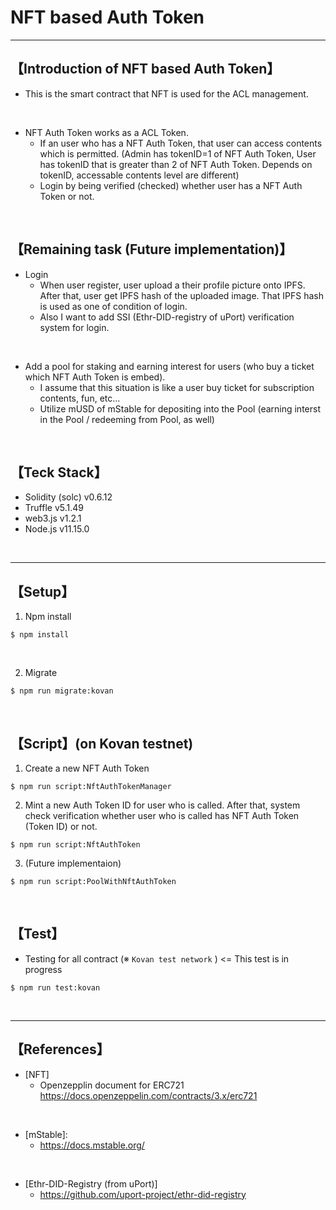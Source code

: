 # NFT based Auth Token

***
## 【Introduction of NFT based Auth Token】
- This is the smart contract that NFT is used for the ACL management.

<br>

- NFT Auth Token works as a ACL Token.
  - If an user who has a NFT Auth Token, that user can access contents which is permitted. 
    (Admin has tokenID=1 of NFT Auth Token, User has tokenID that is greater than 2 of NFT Auth Token. Depends on tokenID, accessable contents level are different)
  - Login by being verified (checked) whether user has a NFT Auth Token or not.

<br>

## 【Remaining task (Future implementation)】
- Login
  - When user register, user upload a their profile picture onto IPFS. After that, user get IPFS hash of the uploaded image. That IPFS hash is used as one of condition of login.
  - Also I want to add SSI (Ethr-DID-registry of uPort) verification system for login.

<br>

- Add a pool for staking and earning interest for users (who buy a ticket which NFT Auth Token is embed).
  - I assume that this situation is like a user buy ticket for subscription contents, fun, etc...
  - Utilize mUSD of mStable for depositing into the Pool (earning interst in the Pool / redeeming from Pool, as well)

<br>


## 【Teck Stack】
- Solidity (solc) v0.6.12
- Truffle v5.1.49
- web3.js v1.2.1
- Node.js v11.15.0


&nbsp;

***

## 【Setup】
1. Npm install
```
$ npm install
```

<br>


2. Migrate
```
$ npm run migrate:kovan
```

&nbsp;


## 【Script】(on Kovan testnet)
1. Create a new NFT Auth Token
```
$ npm run script:NftAuthTokenManager
```

2. Mint a new Auth Token ID for user who is called. After that, system check verification whether user who is called has NFT Auth Token (Token ID) or not.
```
$ npm run script:NftAuthToken
```

3. (Future implementaion)
```
$ npm run script:PoolWithNftAuthToken
```


&nbsp;


## 【Test】
- Testing for all contract (※ `Kovan test network` ) <= This test is in progress
```
$ npm run test:kovan
```


<br>

***

## 【References】
- [NFT]
  - Openzepplin document for ERC721
    https://docs.openzeppelin.com/contracts/3.x/erc721

<br>

- [mStable]:
  - https://docs.mstable.org/

<br>

- [Ethr-DID-Registry (from uPort)]
  - https://github.com/uport-project/ethr-did-registry

